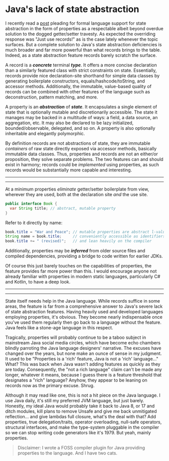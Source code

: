 
# Java's lack of state abstraction

I recently read a [post](https://www.reddit.com/r/java/comments/1b5bolp/it_is_time_we_get_a_language_support_for_getters/) pleading for formal language support for state abstraction in the form of properties as a respectable albeit beyond
overdue solution to the dogged getter/setter travesty. As expected the overriding response was "Just use records!" as is
the case lately whenever the topic surfaces. But a complete solution to Java's state abstraction deficiencies is much broader
and far more powerful than what records brings to the table. Indeed, as a state abstraction feature records barely scratch
the surface. 

A record is a _**concrete**_ terminal _**type**_. It offers a more concise declaration than a similarly featured
class with strict constraints on state. Essentially, records provide nice declaration-site shorthand for simple data
classes by generating boilerplate constructors, equals/hashcode/toString, and accessor methods. Additionally, the
immutable, value-based quality of records can be combined with other features of the language such as deconstruction, pattern
matching, and more. 

A property is an _**abstraction**_ of _**state**_. It encapsulates a single element of state that is optionally mutable and
discretionarily accessible. The state it manages may be backed in a multitude of ways: a field, a data source, an aggregation,
etc. It may also be declared to be lazy initialized, bounded/observable, delegated, and so on. A property is also optionally
inheritable and elegantly polymorphic.

By definition records are not abstractions of state, they are immutable _containers_ of raw state directly exposed via
accessor methods, basically immutable data classes. Thus, properties and records are not an either/or proposition,
they solve separate problems. The two features can and should exist in harmony; records could be _implemented_ using properties,
as such records would be substantially more capable and interesting.

---

---

At a minimum properties _eliminate_ getter/setter boilerplate from view, wherever they are used, both at the declaration
site _and_ the use site.
```java
public interface Book { 
  var String title; // abstract, mutable property
}
```
Refer to it directly by name:
```java
book.title = "War and Peace"; // mutable properties are abstract l-values
String name = book.title;     // conveniently accessible as identifiers 
book.title += " (revised)";   // and lean heavily on the compiler 
```
Additionally, properties may be _**inferred**_ from older source files and compiled dependencies, providing a bridge to
code written for earlier JDKs.

Of course this just barely touches on the capabilities of properties, the feature provides far more power than this. I
would encourage anyone not already familiar with properties in modern static languages, particularly C# and Kotlin, to
have a deep look.

                                                          
---

---
   

State itself needs help in the Java language. While records suffice in some areas, the feature is far from a comprehensive
answer to Java's severe lack of state abstraction features. Having heavily used and developed languages employing properties,
it's obvious. They become nearly indispensable once you've used them regularly then go back to a language without the feature.
Java feels like a stone-age language in this respect.

Tragically, properties will probably continue to be a taboo subject in mainstream Java social media circles, which have become echo chambers
blindly parroting the Java language designers' narrative. The excuses have changed over the years, but none make an ounce of sense
in my judgment. It used to be "Properties is a 'rich' feature, Java is not a 'rich' language..." What? This was back when
Java wasn't adding features as quickly as they are today. Consequently, the "not a rich language" claim can't be made any
longer, whatever it means, because I guess there is a feature threshold that designates a "rich" language? Anyhow, they
appear to be leaning on records now as the primary excuse. Shrug.  

Although it may read like one, this is not a hit piece on the Java language. I use Java daily, it's still my preferred
JVM language, but just barely. Honestly, my ideal Java would probably take it back to Java 8, or 17 and ditch modules, kill plans
to remove Unsafe and give me back unmitigated reflection... and give lambdas full closure, what's the deal with that? Add
properties, true delegation/traits, operator overloading, null-safe operators, structural interfaces, and make the type-system
pluggable in the compiler so we can stop writing code generators like it's 1979. But yeah, mainly properties.

> Disclaimer: I wrote a FOSS compiler plugin for Java providing properties to the language. And I have two cats.


